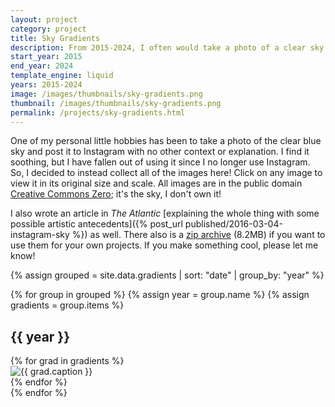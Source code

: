 ```yaml
---
layout: project
category: project
title: Sky Gradients
description: From 2015-2024, I often would take a photo of a clear sky and post it to Instagram. It helped me in many ways. This archive collects all the gradients in one place without any trackers or ads. Enjoy!
start_year: 2015
end_year: 2024
template_engine: liquid
years: 2015-2024
image: /images/thumbnails/sky-gradients.png
thumbnail: /images/thumbnails/sky-gradients.png
permalink: /projects/sky-gradients.html
---
```

One of my personal little hobbies has been to take a photo of the clear blue sky and post it to Instagram with no other context or explanation. I find it soothing, but I have fallen out of using it since I no longer use Instagram. So, I decided to instead collect all of the images here! Click on any image to view it in its original size and scale. All images are in the public domain [Creative Commons Zero](https://creativecommons.org/public-domain/cc0/); it's the sky, I don't own it!

I also wrote an article in _The Atlantic_ [explaining the whole thing with some possible artistic antecedents]({% post_url published/2016-03-04-instagram-sky %}) as well. There also is a [zip archive](/images/projects/sky-gradients.zip) (8.2MB) if you want to use them for your own projects. If you make something cool, please let me know!

{% assign grouped = site.data.gradients | sort: "date" | group_by: "year" %}

{% for group in grouped %}
  {% assign year = group.name %}
  {% assign gradients = group.items %}

  <h2 class="h2 mb-0 mt-5">{{ year }}</h2>
  <!--grid-cols-2 md:grid-cols-3 lg:grid-cols-4  -->
  <div class="grid grid-cols-2 sm:grid-cols-3 lg:grid-cols-4 gap-0 not-prose">
      {% for grad in gradients %}
        <div>
            <a class="object-scale-down" onclick="modal_{{ grad.id }}.showModal()"><img src="/images/projects/sky-gradients/thumbnails/{{ grad.filename | replace: '.jpg', '-400.jpg' }}" alt="{{ grad.caption }}"/></a>
            <dialog id="modal_{{ grad.id }}" class="modal modal-bottom sm:modal-middle">
              <div class="modal-box">
                  <figure>
                      <img class="w-full object-cover p-1" src="/images/projects/sky-gradients/{{ grad.filename }}"/>
                      <figcaption class="px-5 py-5 text-center text-md font-mono font-semibold">{{ grad.caption }}</figcaption>
                  </figure>
              </div>
              <form method="dialog" class="modal-backdrop">
                <button>close</button>
              </form>
            </dialog>
        </div>
      {% endfor %}
  </div>
{% endfor %}
